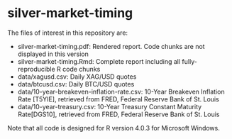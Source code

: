 # silver-market-timing

The files of interest in this repository are:

* silver-market-timing.pdf: Rendered report. Code chunks are not displayed in this version
* silver-market-timing.Rmd: Complete report including all fully-reproducible R code chunks
* data/xagusd.csv: Daily XAG/USD quotes
* data/btcusd.csv: Daily BTC/USD quotes
* data/10-year-breakeven-inflation-rate.csv: 10-Year Breakeven Inflation Rate [T5YIE], retrieved from FRED, Federal Reserve Bank of St. Louis
* data/10-year-treasury.csv: 10-Year Treasury Constant Maturity Rate[DGS10], retrieved from FRED, Federal Reserve Bank of St. Louis

Note that all code is designed for R version 4.0.3 for Microsoft Windows.
